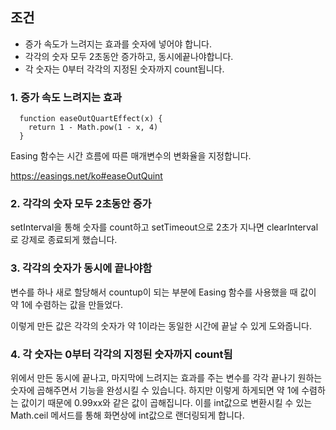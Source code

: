 ## 조건

- 증가 속도가 느려지는 효과를 숫자에 넣어야 합니다.
- 각각의 숫자 모두 2초동안 증가하고, 동시에끝나야합니다.
- 각 숫자는 0부터 각각의 지정된 숫자까지 count됩니다.

### 1. 증가 속도 느려지는 효과
```
  function easeOutQuartEffect(x) {
    return 1 - Math.pow(1 - x, 4)
  }
```
Easing 함수는 시간 흐름에 따른 매개변수의 변화율을 지정합니다.

https://easings.net/ko#easeOutQuint

### 2. 각각의 숫자 모두 2초동안 증가

setInterval을 통해 숫자를 count하고 setTimeout으로 2초가 지나면 clearInterval로 강제로 종료되게 했습니다.

### 3. 각각의 숫자가 동시에 끝나야함

변수를 하나 새로 할당해서 countup이 되는 부분에 Easing 함수를 사용했을 때 값이 약 1에 수렴하는 값을 만들었다. 

이렇게 만든 값은 각각의 숫자가 약 1이라는 동일한 시간에 끝날 수 있게 도와줍니다.

### 4. 각 숫자는 0부터 각각의 지정된 숫자까지 count됨

위에서 만든 동시에 끝나고, 마지막에 느려지는 효과를 주는 변수를 각각 끝나기 원하는 숫자에 곱해주면서 기능을 완성시킬 수 있습니다. 하지만 이렇게 하게되면 약 1에 수렴하는 값이기 때문에 0.99xx와 같은 값이 곱해집니다. 이를 int값으로 변환시킬 수 있는 Math.ceil 메서드를 통해 화면상에 int값으로 랜더링되게 합니다.




